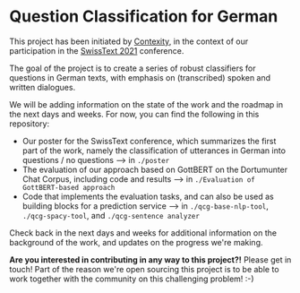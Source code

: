 # Question Classification for German

This project has been initiated by [Contexity](https://www.contexity.ch), in the context of our participation in the [SwissText 2021](https://www.swisstext.org/) conference. 

The goal of the project is to create a series of robust classifiers for questions in German texts, with emphasis on (transcribed) spoken and written dialogues.

We will be adding information on the state of the work and the roadmap in the next days and weeks. For now, you can find the following in this repository:

* Our poster for the SwissText conference, which summarizes the first part of the work, namely the classification of utterances in German into questions / no questions --> in `./poster`
* The evaluation of our approach based on GottBERT on the Dortumunter Chat Corpus, including code and results --> in `./Evaluation of GottBERT-based approach`
* Code that implements the evaluation tasks, and can also be used as building blocks for a prediction service --> in `./qcg-base-nlp-tool`, `./qcg-spacy-tool`, and `./qcg-sentence analyzer`

Check back in the next days and weeks for additional information on the background of the work, and updates on the progress we're making.

**Are you interested in contributing in any way to this project?!** Please get in touch! Part of the reason we're open sourcing this project is to be able to work together with the community on this challenging problem! :-)
